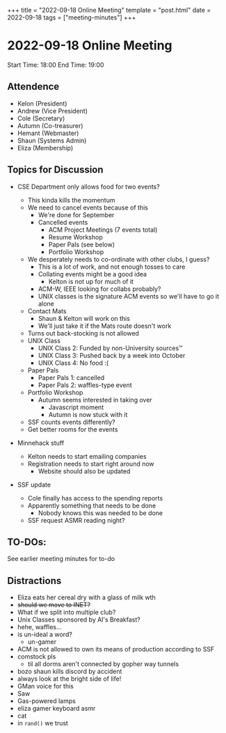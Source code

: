 +++
title = "2022-09-18 Online Meeting"
template = "post.html"
date = 2022-09-18
tags = ["meeting-minutes"]
+++
# 2022-09-18 Online Meeting

Start Time: 18:00
End Time: 19:00

## Attendence
- Kelon     (President)
- Andrew    (Vice President)
- Cole      (Secretary)
- Autumn    (Co-treasurer)
- Hemant    (Webmaster)
- Shaun     (Systems Admin)
- Eliza     (Membership)

## Topics for Discussion

- CSE Department only allows food for two events?
  - This kinda kills the momentum
  - We need to cancel events because of this
    - We're done for September
    - Cancelled events
      - ACM Project Meetings (7 events total)
      - Resume Workshop
      - Paper Pals (see below)
      - Portfolio Workshop
  - We desperately needs to co-ordinate with other clubs, I guess?
    - This is a lot of work, and not enough tosses to care
    - Collating events might be a good idea
      - Kelton is not up for much of it
    - ACM-W, IEEE looking for collabs probably?
    - UNIX classes is the signature ACM events so we'll have to go it alone
  - Contact Mats
    - Shaun & Kelton will work on this
    - We'll just take it if the Mats route doesn't work
  - Turns out back-stocking is not allowed
  - UNIX Class
    - UNIX Class 2: Funded by non-University sources:tm:
    - UNIX Class 3: Pushed back by a week into October
    - UNIX Class 4: No food :(
  - Paper Pals
    - Paper Pals 1: cancelled
    - Paper Pals 2: waffles-type event
  - Portfolio Workshop
    - Autumn seems interested in taking over
      - Javascript moment
      - Autumn is now stuck with it
  - SSF counts events differently?
  - Get better rooms for the events

- Minnehack stuff
  - Kelton needs to start emailing companies
  - Registration needs to start right around now
    - Website should also be updated

- SSF update
  - Cole finally has access to the spending reports
  - Apparently something that needs to be done
    - Nobody knows this was needed to be done
  - SSF request ASMR reading night?

## TO-DOs:
See earlier meeting minutes for to-do

## Distractions

- Eliza eats her cereal dry with a glass of milk wth
- ~~should we move to INET?~~
- What if we split into multiple club?
- Unix Classes sponsored by Al's Breakfast?
- hehe, waffles...
- is un-ideal a word?
  - un-gamer
- ACM is not allowed to own its means of production according to SSF
- comstock pls
  - til all dorms aren't connected by gopher way tunnels
- bozo shaun kills discord by accident
- always look at the bright side of life!
- GMan voice for this
- Saw
- Gas-powered lamps
- eliza gamer keyboard asmr
- cat
- in `rand()` we trust
